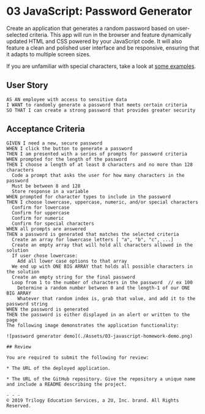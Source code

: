 # 03 JavaScript: Password Generator

Create an application that generates a random password based on user-selected criteria. This app will run in the browser and feature dynamically updated HTML and CSS powered by your JavaScript code. It will also feature a clean and polished user interface and be responsive, ensuring that it adapts to multiple screen sizes.

If you are unfamiliar with special characters, take a look at [some examples](https://www.owasp.org/index.php/Password_special_characters).

## User Story

```
AS AN employee with access to sensitive data
I WANT to randomly generate a password that meets certain criteria
SO THAT I can create a strong password that provides greater security
```

## Acceptance Criteria

```
GIVEN I need a new, secure password
WHEN I click the button to generate a password
THEN I am presented with a series of prompts for password criteria
WHEN prompted for the length of the password
THEN I choose a length of at least 8 characters and no more than 128 characters
  Code a prompt that asks the user for how many characters in the password
  Must be between 8 and 128
  Store response in a variable
WHEN prompted for character types to include in the password
THEN I choose lowercase, uppercase, numeric, and/or special characters
  Confirm for lowercase
  Confirm for uppercase
  Confirm for numeric
  Confirm for special characters
WHEN all prompts are answered
THEN a password is generated that matches the selected criteria
  Create an array for lowercase letters [ "a", "b", "c", ...]
  Create an empty array that will hold all characters allowed in the solution
  If user chose lowercase:
    Add all lower case options to that array
  We end up with ONE BIG ARRAY that holds all possible characters in the solution
  Create an empty string for the final password
  Loop from 1 to the number of characters in the password  // ex 100
    Determine a random number between 0 and the length-1 of our ONE BIG ARRAY
    Whatever that random index is, grab that value, and add it to the password string
WHEN the password is generated
THEN the password is either displayed in an alert or written to the page
The following image demonstrates the application functionality:

![password generator demo](./Assets/03-javascript-homework-demo.png)

## Review

You are required to submit the following for review:

* The URL of the deployed application.

* The URL of the GitHub repository. Give the repository a unique name and include a README describing the project.

- - -
© 2019 Trilogy Education Services, a 2U, Inc. brand. All Rights Reserved.
